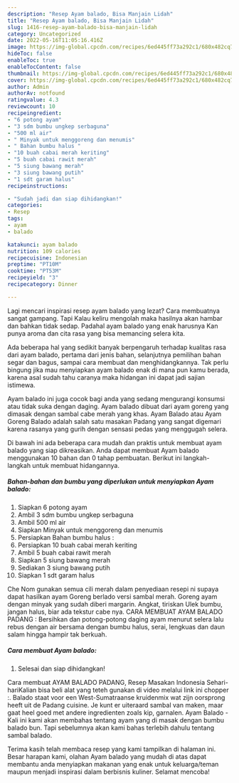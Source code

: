 ```yaml
---
description: "Resep Ayam balado, Bisa Manjain Lidah"
title: "Resep Ayam balado, Bisa Manjain Lidah"
slug: 1416-resep-ayam-balado-bisa-manjain-lidah
category: Uncategorized
date: 2022-05-16T11:05:16.416Z
image: https://img-global.cpcdn.com/recipes/6ed445ff73a292c1/680x482cq70/ayam-balado-foto-resep-utama.jpg
hideToc: false
enableToc: true
enableTocContent: false
thumbnail: https://img-global.cpcdn.com/recipes/6ed445ff73a292c1/680x482cq70/ayam-balado-foto-resep-utama.jpg
cover: https://img-global.cpcdn.com/recipes/6ed445ff73a292c1/680x482cq70/ayam-balado-foto-resep-utama.jpg
author: Admin
authorAv: notfound
ratingvalue: 4.3
reviewcount: 10
recipeingredient:
- "6 potong ayam"
- "3 sdm bumbu ungkep serbaguna"
- "500 ml air"
- " Minyak untuk menggoreng dan menumis"
- " Bahan bumbu halus "
- "10 buah cabai merah keriting"
- "5 buah cabai rawit merah"
- "5 siung bawang merah"
- "3 siung bawang putih"
- "1 sdt garam halus"
recipeinstructions:

- "Sudah jadi dan siap dihidangkan!"
categories:
- Resep
tags:
- ayam
- balado

katakunci: ayam balado 
nutrition: 109 calories
recipecuisine: Indonesian
preptime: "PT10M"
cooktime: "PT53M"
recipeyield: "3"
recipecategory: Dinner

---
```



Lagi mencari inspirasi resep ayam balado yang lezat? Cara membuatnya sangat gampang. Tapi Kalau keliru mengolah maka hasilnya akan hambar dan bahkan tidak sedap. Padahal ayam balado yang enak harusnya Kan punya aroma dan cita rasa yang bisa memancing selera kita.


Ada beberapa hal yang sedikit banyak berpengaruh terhadap kualitas rasa dari ayam balado, pertama dari jenis bahan, selanjutnya pemilihan bahan segar dan bagus, sampai cara membuat dan menghidangkannya. Tak perlu bingung jika mau menyiapkan ayam balado enak di mana pun kamu berada, karena asal sudah tahu caranya maka hidangan ini dapat jadi sajian istimewa.

Ayam balado ini juga cocok bagi anda yang sedang mengurangi konsumsi atau tidak suka dengan daging. Ayam balado dibuat dari ayam goreng yang dimasak dengan sambal cabe merah yang khas. Ayam Balado atau Ayam Goreng Balado adalah salah satu masakan Padang yang sangat digemari karena rasanya yang gurih dengan sensasi pedas yang menggugah selera.


Di bawah ini ada beberapa cara mudah dan praktis untuk membuat ayam balado yang siap dikreasikan. Anda dapat membuat Ayam balado menggunakan 10 bahan dan 0 tahap pembuatan. Berikut ini langkah-langkah untuk membuat hidangannya.

<!--inarticleads1-->

##### Bahan-bahan dan bumbu yang diperlukan untuk menyiapkan Ayam balado:

1. Siapkan 6 potong ayam
1. Ambil 3 sdm bumbu ungkep serbaguna
1. Ambil 500 ml air
1. Siapkan  Minyak untuk menggoreng dan menumis
1. Persiapkan  Bahan bumbu halus :
1. Persiapkan 10 buah cabai merah keriting
1. Ambil 5 buah cabai rawit merah
1. Siapkan 5 siung bawang merah
1. Sediakan 3 siung bawang putih
1. Siapkan 1 sdt garam halus


Che Nom gunakan semua cili merah dalam penyediaan resepi ni supaya dapat hasilkan ayam Goreng berlado versi sambal merah. Goreng ayam dengan minyak yang sudah diberi margarin. Angkat, tiriskan Ulek bumbu, jangan halus, biar ada tekstur cabe nya. CARA MEMBUAT AYAM BALADO PADANG : Bersihkan dan potong-potong daging ayam menurut selera lalu rebus dengan air bersama dengan bumbu halus, serai, lengkuas dan daun salam hingga hampir tak berkuah. 

<!--inarticleads2-->

##### Cara membuat Ayam balado:


1. Selesai dan siap dihidangkan!

Cara membuat AYAM BALADO PADANG, Resep Masakan Indonesia Sehari-hariKalian bisa beli alat yang teteh gunakan di video melalui link ini chopper :. Balado staat voor een West-Sumatraanse kruidenmix wat zijn oorsprong heeft uit de Padang cuisine. Je kunt er uiteraard sambal van maken, maar gaat heel goed met andere ingredienten zoals kip, garnalen. Ayam Balado - Kali ini kami akan membahas tentang ayam yang di masak dengan bumbu balado bun. Tapi sebelumnya akan kami bahas terlebih dahulu tentang sambal balado. 

Terima kasih telah membaca resep yang kami tampilkan di halaman ini. Besar harapan kami, olahan Ayam balado yang mudah di atas dapat membantu anda menyiapkan makanan yang enak untuk keluarga/teman maupun menjadi inspirasi dalam berbisnis kuliner. Selamat mencoba!
